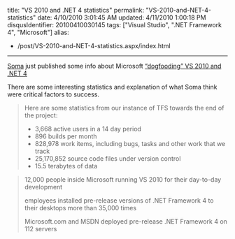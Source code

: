 title: "VS 2010 and .NET 4 statistics"
permalink: "VS-2010-and-NET-4-statistics"
date: 4/10/2010 3:01:45 AM
updated: 4/11/2010 1:00:18 PM
disqusIdentifier: 20100410030145
tags: ["Visual Studio", ".NET Framework 4", "Microsoft"]
alias:
 - /post/VS-2010-and-NET-4-statistics.aspx/index.html
---
[Soma](http://blogs.msdn.com/somasegar) just published some info about Microsoft [“dogfooding” VS 2010 and .NET 4](http://blogs.msdn.com/somasegar/archive/2010/04/08/dogfooding-vs-2010-and-net-4.aspx)

There are some interesting statistics and explanation of what Soma think were critical factors to success.
<!-- more -->

> Here are some statistics from our instance of TFS towards the end of the project:
> 
> *   3,668 active users in a 14 day period
> *   896 builds per month
> *   828,978 work items, including bugs, tasks and other work that we track
> *   25,170,852 source code files under version control
> *   15.5 terabytes of data

> 12,000 people inside Microsoft running VS 2010 for their day-to-day development
> 
> employees installed pre-release versions of .NET Framework 4 to their desktops more than 35,000 times
> 
> Microsoft.com and MSDN deployed pre-release .NET Framework 4 on 112 servers

